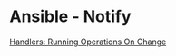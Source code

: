 # Ansible - Notify

[Handlers: Running Operations On Change](https://docs.ansible.com/ansible/latest/user_guide/playbooks_intro.html#handlers-running-operations-on-change)